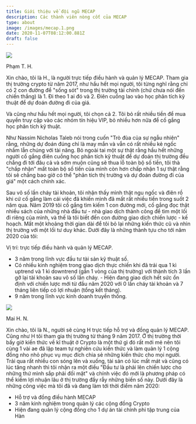 ```yaml
---
title: Giới thiệu về đội ngũ MECAP
description: Các thành viên nòng cốt của MECAP
type: about
image: /images/mecap.1.png
date: 2020-11-07T08:12:00.881Z
draft: false
---
```

![](/images/photo_2020-11-07_15-54-44.jpg)

Phạm T. H.

Xin chào, tôi là H., là người trực tiếp điều hành và quản lý MECAP. Tham gia thị trường crypto từ năm 2017, như hầu hết mọi người, tôi từng nghĩ rằng chỉ có 2 con đường để "sống sót" trong thị trường tài chính (chứ chưa nói đến chiến thắng) là 1. Đi theo 1 ai đó và 2. Điên cuồng lao vào học phân tích kỹ thuật để dự đoán đường đi của giá.

Và cũng như hầu hết mọi người, tôi chọn cả 2. Tôi bỏ rất nhiều tiền để mua quyền truy cập vào các nhóm tín hiệu VIP, bỏ nhiều hơn nữa để cố gắng học phân tích kỹ thuật. 

Như Nassim Nicholas Taleb nói trong cuốn "Trò đùa của sự ngẫu nhiên" rằng, những dự đoán đúng chỉ là may mắn và vẫn có rất nhiều kẻ ngốc nhầm lẫn chúng với tài năng. Bỏ ngoài tai một sự thật rằng hầu hết những người cố gắng điên cuồng học phân tích kỹ thuật để dự đoán thị trường đều chẳng đi tới đâu cả và sớm muộn cũng sẽ thua lỗ toàn bộ số tiền, tôi thà "chấp nhận" mất toàn bộ số tiền của mình còn hơn chấp nhận 1 sự thật rằng tôi sẽ chẳng bao giờ có thể "phân tích thị trường và dự đoán đường đi của giá" một cách chính xác.

Sau vô số lần cháy tài khoản, tôi nhận thấy mình thật ngu ngốc và điên rồ khi cứ cố gắng làm cái việc đã khiến mình đã mất rất nhiều tiền trong suốt 2 năm qua. Năm 2019 tôi cố gắng tìm kiếm 1 con đường mới, cố gắng đọc thật nhiều sách của những nhà đầu tư - nhà giao dịch thành công để tìm một lối đi riêng của mình, và thế là tôi biết đến con đường giao dịch chiến lược - kế hoạch. Mất một khoảng thời gian dài để tôi bỏ lại những kiến thức cũ và nhìn thị trường với một lối tư duy khác. Dưới đây là những thành tựu cho tới năm 2020 của tôi:

Vị trí: trực tiếp điều hành và quản lý MECAP.

* 3 năm trong lĩnh vực đầu tư tài sản kỹ thuật số.
* Có nhiều kinh nghiệm trong giao dịch thực chiến khi đã trải qua 1 kì uptrend và 1 kì downtrend (gần 1 vòng của thị trường) với thành tích 3 lần gỡ lại tài khoản sau vô số lần cháy. - Hiện đang giao dịch hết sức ổn định với chiến lược mới từ đầu năm 2020 với 0 lần cháy tài khoản và 7 tháng liên tiếp có lợi nhuận (tổng kết tháng).
* 9 năm trong lĩnh vực kinh doanh truyền thống.

![](/images/untitled-1.png)

Mai H. N.

Xin chào, tôi là N., người sẽ cùng H trực tiếp hỗ trợ và đồng quản lý MECAP. Cũng như H tôi tham gia thị trường từ tháng 9 năm 2017. Ở thị trường thời bấy giờ kiến thức về kĩ thuật ở Crypto là một thứ gì đó rất mới mẻ nên tôi cùng 1 vài ae đã lập team tự nghiên cứu kiến thức và làm quản lý 1 cộng đồng nho nhỏ phục vụ mục đích chia sẻ những kiến thức cho mọi người.   Trải qua rất nhiều con sóng lên và xuống, tài sản có lúc mất mát và cũng có lúc tăng nhanh thì tôi nhận ra một điều "Đầu tư là phải lên chiến lược cho những thứ mình sắp phải đối mặt" và chính việc đó mới là phương pháp có thể kiếm lợi nhuận  lâu ở thị trường đầy rẫy những biến số này. Dưới đây là những công việc mà tôi đã và đang làm tới thời điểm năm 2020:

* Hỗ trợ và đồng điều hành MECAP
* 3 năm kinh nghiệm trong  quản lý các cộng đồng Crypto
* Hiện đang quản lý cộng đồng cho 1 dự án tài chính phi tập trung của Hàn